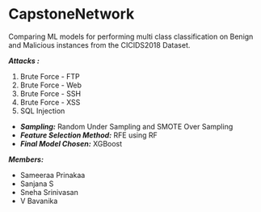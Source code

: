 # CapstoneNetwork
Comparing ML models for performing multi class classification on Benign and Malicious instances from the CICIDS2018 Dataset.

***Attacks :***
1. Brute Force - FTP
2. Brute Force - Web
3. Brute Force - SSH
4. Brute Force - XSS
5. SQL Injection
   

- ***Sampling:*** Random Under Sampling and SMOTE Over Sampling
- ***Feature Selection Method:*** RFE using RF
- ***Final Model Chosen:*** XGBoost 

***Members:***
- Sameeraa Prinakaa 
- Sanjana S
- Sneha Srinivasan
- V Bavanika
